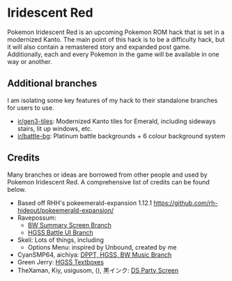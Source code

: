 # Iridescent Red
Pokemon Iridescent Red is an upcoming Pokemon ROM hack that is set in a modernized Kanto. The main point of this hack is to be a difficulty hack, but it will also contain a remastered story and expanded post game. Additionally, each and every Pokemon in the game will be available in one way or another.

## Additional branches
I am isolating some key features of my hack to their standalone branches for users to use.
- [ir/gen3-tiles](https://github.com/Greenphx9/pokeemerald-expansion/tree/ir/gen3-tiles): Modernized Kanto tiles for Emerald, including sideways stairs, lit up windows, etc.
- [ir/battle-bg](https://github.com/Greenphx9/pokeemerald-expansion/tree/ir/battle-bg): Platinum battle backgrounds + 6 colour background system

## Credits
Many branches or ideas are borrowed from other people and used by Pokemon Iridescent Red. A comprehensive list of credits can be found below.
- Based off RHH's pokeemerald-expansion 1.12.1 https://github.com/rh-hideout/pokeemerald-expansion/
- Ravepossum: 
  - [BW Summary Screen Branch](https://github.com/ravepossum/pokeemerald-expansion/tree/bw_summary_screen_expansion)
  - [HGSS Battle UI Branch](https://github.com/ravepossum/pokeemerald-expansion/tree/hgss_battle_ui_expansion)
- Skeli: Lots of things, including
  - Options Menu: inspired by Unbound, created by me
- CyanSMP64, aichiya: [DPPT, HGSS, BW Music Branch](https://github.com/aichiya/pokeemerald-expansion/commits/pokeemerald-expansion-dppt-hgss-music-plus-bw-sequences/)
- Green Jerry: [HGSS Textboxes](https://www.pokecommunity.com/threads/firered-text-box-patches.410584/)
- TheXaman, Kiy, usigusom, (), 黒インク: [DS Party Screen](https://github.com/Greenphx9/pokeemerald-expansion/tree/ds-party-screen-expansion)
